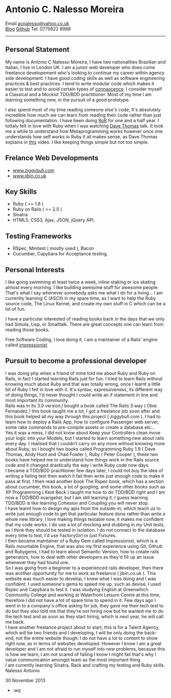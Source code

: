 Antonio C. Nalesso Moreira
==========================
Email acnalesso@yahoo.co.uk<br />
[Blog](nbit001.wordpress.com)
[Github](github.com/acnalesso)
Tel: 0775622 8988

--------------------------------------------------------------------------------------

Personal Statement
------------------

My name is Antonio C Nalesso Moreira, I have two nationalities
Brazilian and Italian, I live in London UK.
I am a junior web developer who does come freelance developement
who's looking to continue my career within agency side development.
I have good coding skills as well as software engineering practices
& best practices. I tend to write modular code which makes it easier
to test and to avoid certain types of [connascence](http://en.wikipedia.org/wiki/Connascence_(computer_programming)).
I consider myself a Classical and a Mockist TDD/BDD practitioner.
Most of my time I am learning something new, in the pursuit
of a good prototype.

I also spend most of my time reading someone else's code,
It's absolutely incredible how much we can learn from reading
their code rather than just following documentation.
I have been doing [RoR](http://rubyonrails.org/) for one
and a half year. I tottaly felt in love with Ruby when I was
watching [Dave Thomas](http://en.wikipedia.org/wiki/Dave_Thomas_(programmer)) talk.
It took me a while to understand how Metaprogramming works
however once one understands how self works in Ruby it all makes sense,
as Dave Thomas explains in [this](http://scotland-on-rails.s3.amazonaws.com/2A04_DaveThomas-SOR.mp4) video.
I like keeping things simple but not too simple.

Frelance Web Developments
-------------------------
* www.ziggybull.com
* www.jibin.co.uk

Key Skills
----------
* Ruby ( >= 1.8 )
* Ruby on Rails ( >= 2.0 )
* Sinatra
* HTML5, CSS3, Ajax, JSON, jQuery API.

Testing Frameworks
------------------
* RSpec, Minitest ( mostly used ), Bacon
* Cucumber, Capybara for Acceptance testing.

Personal Interests
------------------
I like going swimming at least twice a week, inline staking or
ice skating almost every morning.
I like building awesome stuff for awesome people. That's what
I say whenever somebody asks me what I do for a living...
I am currenlty learning C (ASCII) in my spare time, as I want to
help the Ruby source code, The Linux Kernel, and create my own stuff
in C which can be a lot of fun.

I have a particular interested of reading books back in the days
that we only had Simula, Lisp, or Smalltalk.
There are great concepts one can learn from reading those books.

Free Software Coding, I love doing it, I am a maintainer of a Rails'
engine called [impressionist](https://github.com/charlotte-ruby/impressionist).

Pursuit to become a professional developer
------------------------------------------

I was doing php when a friend of mine told me about Ruby and Ruby on Rails, in fact I started
learning Rails just for fun. I tried to learn Rails without knowing much about Ruby and that was
totally wrong, once I learnt a little bit of Ruby I felt in love with it. It's syntax, expressiveness, its
different way of doing things, I'd never thought I could write an if statement in line and most
important its community.<br />
Rails was in its 3.0 version,I bought a book called The Rails 3 way ( Obie Fernandez ) this book
taught me a lot, I got a freelance job soon after and this book helped all my way through this project
( ziggybull.com ). I had to learn how to deploy a Rails App, how to configure Passenger web server,
some rake commands to pre-compile assets or create a database etc...<br />
Yes it was a mess, I did not know about Keep your Controllers clean move your logic into your
Models, but I started to learn something new about rails every day. I realised that I couldn’t carry on
any more without knowing more about Ruby, so I bought two books called Programming Ruby 1.9
( Dave Thomas, Andy Hunt and Chad Fowler ), Ruby ( Peter Cooper ), these two books have helped
me to understand how things work in the Rails source code and it changed drastically the way I
write Ruby code now days.<br />
I became a TDD/BDD practitioner few days later, I could not buy the idea of writing a failing test
then watch it fail then write just enough code to make it pass at first. I then read another book The
Rspec book, which has a section about cucumber, this book, a lot of googling, and some other
books such as XP Programming ( Kent Beck ) taught me how to do TDD/BDD right and I am now
a TDD/BDD evangelist, but I am still learning it, I guess learning TDD/BDD is like learning
Cohesion and Coupling you will never stop.<br />
I have learnt how to design my apis from the outside-in, which teach us to write just enough code to
get that particular feature done rather than write a whole new library.
I love making things testable now, it makes me confident that my code works. I do use a lot of
mocking and stubbing in my Unit tests, as I think they should be tested in isolation. I do not connect
to the database every time to test, I'd use FactoryGirl or just Fixtures.<br />
I then became maintainer of a Ruby Gem called Impressionist, which is a Rails mountable Engine,
that was also my first experience using Git, Github and Rubygems, I had to learn about Semantic
Version, how to create rails generators, how to deal with other developers as they'd fill up an issue
whenever they had found one.<br />
So I was going from a beginner to a experienced rails developer, then there was another opportunity
for me to work as freelance ( jibin.co.uk ).
This website was much easier to develop, I knew what I was doing and I was confident.
I used someone's gems to speed me up, such as devise, I used Rspec and Capybara to test it.
I was studying English at Greenwhich Community College and working at Waterfront Leisure
Centre at this time, therefore I did not have a lot of spare time to spend in it.
Few days ago I went in to a company's office asking for job, they gave me their tech test to do but
they also told me that they're not hiring now but he wanted me to do the tech test and as soon as
they start hiring, which is next year, he will call me back.<br />
I have another freelance project about to start, this is for a Talent Agency, which will be two friends
and I developing, I will be only doing the back-end, not the entire website though.
I do not have a lot to content to show right now, as in terms of websites developed.
However I know I am a great developer and I am not afraid to run myself into new problems,
because this is how we learn, I am not scared of failing I know I might fail that's why I value
communication amongst team as the most important thing.<br />
I am currently learning Sinatra, Rack and crafting my testing and Ruby skills.
Nalesso Antonio

30 November 2013

* :wq
